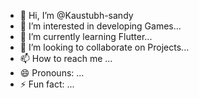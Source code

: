 - 👋 Hi, I’m @Kaustubh-sandy
- 👀 I’m interested in developing Games...
- 🌱 I’m currently learning Flutter...
- 💞️ I’m looking to collaborate on Projects...
- 📫 How to reach me ...
- 😄 Pronouns: ...
- ⚡ Fun fact: ...

<!---
Kaustubh-sandy/Kaustubh-sandy is a ✨ special ✨ repository because its `README.md` (this file) appears on your GitHub profile.
You can click the Preview link to take a look at your changes.
--->
